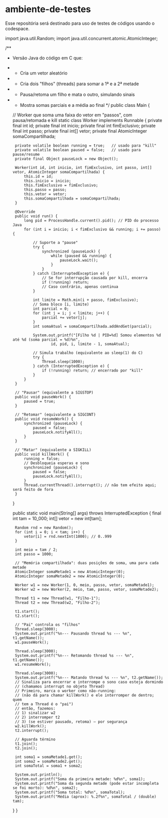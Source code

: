 # ambiente-de-testes
Esse repositória será destinado para uso de testes de códigos usando o codespace.

import java.util.Random;
import java.util.concurrent.atomic.AtomicInteger;

/**
 * Versão Java do código em C que:
 * - Cria um vetor aleatório
 * - Cria dois "filhos" (threads) para somar a 1ª e a 2ª metade
 * - Pausa/retoma um filho e mata o outro, simulando sinais
 * - Mostra somas parciais e a média ao final
 */
public class Main {

    // Worker que soma uma faixa do vetor em "passos", com pausa/retomada e kill
    static class Worker implements Runnable {
        private final int id;
        private final int inicio;
        private final int fimExclusivo;
        private final int passo;
        private final int[] vetor;
        private final AtomicInteger somaCompartilhada;

        private volatile boolean running = true;   // usado para "kill"
        private volatile boolean paused = false;   // usado para pause/resume
        private final Object pauseLock = new Object();

        Worker(int id, int inicio, int fimExclusivo, int passo, int[] vetor, AtomicInteger somaCompartilhada) {
            this.id = id;
            this.inicio = inicio;
            this.fimExclusivo = fimExclusivo;
            this.passo = passo;
            this.vetor = vetor;
            this.somaCompartilhada = somaCompartilhada;
        }

        @Override
        public void run() {
            long pid = ProcessHandle.current().pid(); // PID do processo Java
            for (int i = inicio; i < fimExclusivo && running; i += passo) {

                // Suporte a "pause"
                try {
                    synchronized (pauseLock) {
                        while (paused && running) {
                            pauseLock.wait();
                        }
                    }
                } catch (InterruptedException e) {
                    // Se for interrupção causada por kill, encerra
                    if (!running) return;
                    // Caso contrário, apenas continua
                }

                int limite = Math.min(i + passo, fimExclusivo);
                // Soma bloco [i, limite)
                int parcial = 0;
                for (int j = i; j < limite; j++) {
                    parcial += vetor[j];
                }
                int somaAtual = somaCompartilhada.addAndGet(parcial);

                System.out.printf("[Filho %d | PID=%d] Somou elementos %d até %d (soma parcial = %d)%n",
                        id, pid, i, limite - 1, somaAtual);

                // Simula trabalho (equivalente ao sleep(1) do C)
                try {
                    Thread.sleep(1000);
                } catch (InterruptedException e) {
                    if (!running) return; // encerrado por "kill"
                }
            }
        }

        // "Pausar" (equivalente a SIGSTOP)
        public void pauseWork() {
            paused = true;
        }

        // "Retomar" (equivalente a SIGCONT)
        public void resumeWork() {
            synchronized (pauseLock) {
                paused = false;
                pauseLock.notifyAll();
            }
        }

        // "Matar" (equivalente a SIGKILL)
        public void killWork() {
            running = false;
            // Desbloqueia esperas e sono
            synchronized (pauseLock) {
                paused = false;
                pauseLock.notifyAll();
            }
            Thread.currentThread().interrupt(); // não tem efeito aqui; será feito de fora
        }
    }

    public static void main(String[] args) throws InterruptedException {
        final int tam = 10_000;
        int[] vetor = new int[tam];

        Random rnd = new Random();
        for (int i = 0; i < tam; i++) {
            vetor[i] = rnd.nextInt(1000); // 0..999
        }

        int meio = tam / 2;
        int passo = 1000;

        // "Memória compartilhada": duas posições de soma, uma para cada metade
        AtomicInteger somaMetade1 = new AtomicInteger(0);
        AtomicInteger somaMetade2 = new AtomicInteger(0);

        Worker w1 = new Worker(1, 0, meio, passo, vetor, somaMetade1);
        Worker w2 = new Worker(2, meio, tam, passo, vetor, somaMetade2);

        Thread t1 = new Thread(w1, "Filho-1");
        Thread t2 = new Thread(w2, "Filho-2");

        t1.start();
        t2.start();

        // "Pai" controla os "filhos"
        Thread.sleep(3000);
        System.out.printf("%n--- Pausando thread %s --- %n", t1.getName());
        w1.pauseWork();

        Thread.sleep(3000);
        System.out.printf("%n--- Retomando thread %s --- %n", t1.getName());
        w1.resumeWork();

        Thread.sleep(3000);
        System.out.printf("%n--- Matando thread %s --- %n", t2.getName());
        // Sinaliza para encerrar e interrompe o sono caso esteja dormindo
        // (chamamos interrupt no objeto Thread)
        // Primeiro, marca o worker como não-running:
        // (não dá para chamar killWork() e ele interromper de dentro; quem
        // tem a Thread é o "pai")
        // então, fazemos:
        // 1) sinalizar w2
        // 2) interromper t2
        // 3) (se estiver pausado, retoma) — por segurança
        w2.killWork();
        t2.interrupt();

        // Aguarda término
        t1.join();
        t2.join();

        int soma1 = somaMetade1.get();
        int soma2 = somaMetade2.get();
        int somaTotal = soma1 + soma2;

        System.out.println();
        System.out.printf("Soma da primeira metade: %d%n", soma1);
        System.out.printf("Soma da segunda metade (pode estar incompleta se foi morto): %d%n", soma2);
        System.out.printf("Soma total: %d%n", somaTotal);
        System.out.printf("Média (aprox): %.2f%n", somaTotal / (double) tam);
    }
}